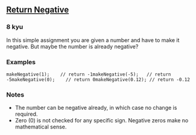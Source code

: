 <h2><a href=https://www.codewars.com/kata/55685cd7ad70877c23000102/train/javascript/67c4fcd35538d9aa59561039 target="_blank">Return Negative</a></h2><h3>8 kyu</h3><p>In this simple assignment you are given a number and have to make it negative. But maybe the number is already negative?</p><h3 id="examples">Examples</h3><pre style="display: none;"><code class="language-text">Input:  1  =&gt;  Output: -1Input: -5  =&gt;  Output: -5Input:  0  =&gt;  Output:  0</code></pre><pre style="display: none;"><code class="language-c"><span class="cm-variable">makeNegative</span>(<span class="cm-number">1</span>);  <span class="cm-comment">// return -1</span><span class="cm-variable">makeNegative</span>(<span class="cm-operator">-</span><span class="cm-number">5</span>); <span class="cm-comment">// return -5</span><span class="cm-variable">makeNegative</span>(<span class="cm-number">0</span>);  <span class="cm-comment">// return 0</span></code></pre><pre style="display: none;"><code class="language-d"><span class="cm-variable">makeNegative</span>(<span class="cm-number">1</span>);  <span class="cm-comment">// return -1</span><span class="cm-variable">makeNegative</span>(<span class="cm-operator">-</span><span class="cm-number">5</span>); <span class="cm-comment">// return -5</span><span class="cm-variable">makeNegative</span>(<span class="cm-number">0</span>);  <span class="cm-comment">// return 0</span></code></pre><pre style="display: none;"><code class="language-cfml"><span class="cm-variable">makeNegative</span>(<span class="cm-number">1</span>);  <span class="cm-comment">// return -1</span><span class="cm-variable">makeNegative</span>(<span class="cm-operator">-</span><span class="cm-number">5</span>); <span class="cm-comment">// return -5</span><span class="cm-variable">makeNegative</span>(<span class="cm-number">0</span>);  <span class="cm-comment">// return 0</span></code></pre><pre style="display: none;"><code class="language-csharp"><span class="cm-variable">Kata</span>.<span class="cm-variable">MakeNegative</span>(<span class="cm-number">1</span>);  <span class="cm-comment">// return -1</span><span class="cm-variable">Kata</span>.<span class="cm-variable">MakeNegative</span>(<span class="cm-operator">-</span><span class="cm-number">5</span>); <span class="cm-comment">// return -5</span><span class="cm-variable">Kata</span>.<span class="cm-variable">MakeNegative</span>(<span class="cm-number">0</span>);  <span class="cm-comment">// return 0</span></code></pre><pre style="display: none;"><code class="language-java"><span class="cm-variable">Kata</span>.<span class="cm-variable">makeNegative</span>(<span class="cm-number">1</span>);  <span class="cm-comment">// return -1</span><span class="cm-variable">Kata</span>.<span class="cm-variable">makeNegative</span>(<span class="cm-operator">-</span><span class="cm-number">5</span>); <span class="cm-comment">// return -5</span><span class="cm-variable">Kata</span>.<span class="cm-variable">makeNegative</span>(<span class="cm-number">0</span>);  <span class="cm-comment">// return 0</span></code></pre><pre style="display: none;"><code class="language-crystal"><span class="cm-variable">make_negative</span>(<span class="cm-number">1</span>);  <span class="cm-comment"># return -1</span><span class="cm-variable">make_negative</span>(<span class="cm-operator">-</span><span class="cm-number">5</span>); <span class="cm-comment"># return -5</span><span class="cm-variable">make_negative</span>(<span class="cm-number">0</span>);  <span class="cm-comment"># return 0</span></code></pre><pre style="display: none;"><code class="language-r"><span class="cm-variable">make_negative</span>(<span class="cm-number">1</span>)<span class="cm-semi">;</span>  <span class="cm-comment"># return -1</span><span class="cm-variable">make_negative</span>(<span class="cm-operator">-</span><span class="cm-number">5</span>)<span class="cm-semi">;</span> <span class="cm-comment"># return -5</span><span class="cm-variable">make_negative</span>(<span class="cm-number">0</span>)<span class="cm-semi">;</span>  <span class="cm-comment"># return 0</span></code></pre><pre style="display: none;"><code class="language-python"><span class="cm-variable">make_negative</span>(<span class="cm-number">1</span>);  <span class="cm-comment"># return -1</span><span class="cm-variable">make_negative</span>(<span class="cm-operator">-</span><span class="cm-number">5</span>); <span class="cm-comment"># return -5</span><span class="cm-variable">make_negative</span>(<span class="cm-number">0</span>);  <span class="cm-comment"># return 0</span></code></pre><pre><code class="language-javascript"><span class="cm-variable">makeNegative</span>(<span class="cm-number">1</span>);    <span class="cm-comment">// return -1</span><span class="cm-variable">makeNegative</span>(<span class="cm-operator">-</span><span class="cm-number">5</span>);   <span class="cm-comment">// return -5</span><span class="cm-variable">makeNegative</span>(<span class="cm-number">0</span>);    <span class="cm-comment">// return 0</span><span class="cm-variable">makeNegative</span>(<span class="cm-number">0.12</span>); <span class="cm-comment">// return -0.12</span></code></pre><pre style="display: none;"><code class="language-dart"><span class="cm-variable">makeNegative</span>(<span class="cm-number">1</span>);    <span class="cm-comment">// return -1</span><span class="cm-variable">makeNegative</span>(<span class="cm-operator">-</span><span class="cm-number">5</span>);   <span class="cm-comment">// return -5</span><span class="cm-variable">makeNegative</span>(<span class="cm-number">0</span>);    <span class="cm-comment">// return 0</span><span class="cm-variable">makeNegative</span>(<span class="cm-number">0.12</span>); <span class="cm-comment">// return -0.12</span></code></pre><pre style="display: none;"><code class="language-typescript"><span class="cm-variable">makeNegative</span>(<span class="cm-number">1</span>);  <span class="cm-comment">// return -1</span><span class="cm-variable">makeNegative</span>(<span class="cm-operator">-</span><span class="cm-number">5</span>); <span class="cm-comment">// return -5</span><span class="cm-variable">makeNegative</span>(<span class="cm-number">0</span>);  <span class="cm-comment">// return 0</span></code></pre><pre style="display: none;"><code class="language-cpp"><span class="cm-variable">makeNegative</span>(<span class="cm-number">1</span>);  <span class="cm-comment">// return -1</span><span class="cm-variable">makeNegative</span>(<span class="cm-operator">-</span><span class="cm-number">5</span>); <span class="cm-comment">// return -5</span><span class="cm-variable">makeNegative</span>(<span class="cm-number">0</span>);  <span class="cm-comment">// return 0</span></code></pre><pre style="display: none;"><code class="language-haskell"><span class="cm-variable">makeNegative</span>    <span class="cm-number">1</span> <span class="cm-comment">-- return -1</span><span class="cm-variable">makeNegative</span> (<span class="cm-builtin">-</span><span class="cm-number">5</span>) <span class="cm-comment">-- return -5</span><span class="cm-variable">makeNegative</span>    <span class="cm-number">0</span> <span class="cm-comment">-- return 0</span><span class="cm-variable">makeNegative</span> <span class="cm-number">0.12</span> <span class="cm-comment">-- return -0.12</span></code></pre><pre style="display: none;"><code class="language-ruby"><span class="cm-variable">makeNegative</span>(<span class="cm-number">1</span>);  <span class="cm-comment"># return -1</span><span class="cm-variable">makeNegative</span>(<span class="cm-operator">-</span><span class="cm-number">5</span>); <span class="cm-comment"># return -5</span><span class="cm-variable">makeNegative</span>(<span class="cm-number">0</span>);  <span class="cm-comment"># return 0</span></code></pre><pre style="display: none;"><code class="language-coffeescript"><span class="cm-variable">makeNegative</span> <span class="cm-number">1</span>    <span class="cm-comment"># return -1</span><span class="cm-variable">makeNegative</span> <span class="cm-number">-5</span>   <span class="cm-comment"># return -5</span><span class="cm-variable">makeNegative</span> <span class="cm-number">0</span>    <span class="cm-comment"># return 0</span></code></pre><pre style="display: none;"><code class="language-elixir"><span class="cm-variable">make_negative</span> <span class="cm-number">1</span>    <span class="cm-comment"># return -1</span><span class="cm-variable">make_negative</span> <span class="cm-operator">-</span><span class="cm-number">5</span>   <span class="cm-comment"># return -5</span><span class="cm-variable">make_negative</span> <span class="cm-number">0</span>    <span class="cm-comment"># return 0</span></code></pre><pre style="display: none;"><code class="language-go"><span class="cm-variable">MakeNegative</span>(<span class="cm-number">1</span>)    <span class="cm-comment">// return -1</span><span class="cm-variable">MakeNegative</span>(<span class="cm-operator">-</span><span class="cm-number">5</span>)   <span class="cm-comment">// return -5</span><span class="cm-variable">MakeNegative</span>(<span class="cm-number">0</span>)    <span class="cm-comment">// return 0</span></code></pre><pre style="display: none;"><code class="language-julia"><span class="cm-variable">Kata</span><span class="cm-operator">.</span><span class="cm-variable">makenegative</span>(<span class="cm-number">1</span>)  <span class="cm-comment"># return -1</span><span class="cm-variable">Kata</span><span class="cm-operator">.</span><span class="cm-variable">makenegative</span>(<span class="cm-operator">-</span><span class="cm-number">5</span>) <span class="cm-comment"># return -5</span><span class="cm-variable">Kata</span><span class="cm-operator">.</span><span class="cm-variable">makenegative</span>(<span class="cm-number">0</span>)  <span class="cm-comment"># return 0</span></code></pre><pre style="display: none;"><code class="language-kotlin"><span class="cm-variable">Kata</span>().<span class="cm-variable">makeNegative</span>(<span class="cm-number">1</span>)  <span class="cm-comment">// return -1</span><span class="cm-variable">Kata</span>().<span class="cm-variable">makeNegative</span>(<span class="cm-operator">-</span><span class="cm-number">5</span>) <span class="cm-comment">// return -5</span><span class="cm-variable">Kata</span>().<span class="cm-variable">makeNegative</span>(<span class="cm-number">0</span>)  <span class="cm-comment">// return 0</span></code></pre><pre style="display: none;"><code class="language-nasm">make_negative(<span class="cm-number">1</span>)<span class="cm-comment">;    // return -1</span>make_negative(-<span class="cm-number">5</span>)<span class="cm-comment">;   // return -5</span>make_negative(<span class="cm-number">0</span>)<span class="cm-comment">;    // return 0</span></code></pre><pre style="display: none;"><code class="language-groovy"><span class="cm-variable">Kata</span>.<span class="cm-property">makeNegative</span>(<span class="cm-number">1</span>)    <span class="cm-comment">// return -1</span><span class="cm-variable">Kata</span>.<span class="cm-property">makeNegative</span>(<span class="cm-operator">-</span><span class="cm-number">5</span>)   <span class="cm-comment">// return -5</span><span class="cm-variable">Kata</span>.<span class="cm-property">makeNegative</span>(<span class="cm-number">0</span>)    <span class="cm-comment">// return 0</span></code></pre><pre style="display: none;"><code class="language-php"><span class="cm-variable">makeNegative</span>(<span class="cm-number">1</span>)    <span class="cm-comment">// return -1</span><span class="cm-variable">makeNegative</span>(<span class="cm-operator">-</span><span class="cm-number">5</span>)   <span class="cm-comment">// return -5</span><span class="cm-variable">makeNegative</span>(<span class="cm-number">0</span>)    <span class="cm-comment">// return 0</span><span class="cm-variable">makeNegative</span>(<span class="cm-number">0.12</span>) <span class="cm-comment">// return -0.12</span></code></pre><pre style="display: none;"><code class="language-racket"><span class="cm-bracket">(</span><span class="cm-variable">make-negative</span> <span class="cm-number">1</span><span class="cm-bracket">)</span>    <span class="cm-comment">; -1</span><span class="cm-bracket">(</span><span class="cm-variable">make-negative</span> <span class="cm-variable">-5</span><span class="cm-bracket">)</span>   <span class="cm-comment">; -5</span><span class="cm-bracket">(</span><span class="cm-variable">make-negative</span> <span class="cm-number">0</span><span class="cm-bracket">)</span>    <span class="cm-comment">; 0</span><span class="cm-bracket">(</span><span class="cm-variable">make-negative</span> <span class="cm-number">0.12</span><span class="cm-bracket">)</span> <span class="cm-comment">; -0.12</span></code></pre><pre style="display: none;"><code class="language-rust"><span class="cm-variable">make_negative</span>(<span class="cm-number">1</span>);  <span class="cm-comment">// return -1 </span><span class="cm-variable">make_negative</span>(<span class="cm-operator">-</span><span class="cm-number">5</span>); <span class="cm-comment">// return -5</span><span class="cm-variable">make_negative</span>(<span class="cm-number">0</span>);  <span class="cm-comment">// return 0</span></code></pre><pre style="display: none;"><code class="language-scala"><span class="cm-variable">Negative</span>.<span class="cm-variable">makeNegative</span>(<span class="cm-number">1</span>)  <span class="cm-comment">// return -1</span><span class="cm-variable">Negative</span>.<span class="cm-variable">makeNegative</span>(<span class="cm-operator">-</span><span class="cm-number">5</span>) <span class="cm-comment">// return -5</span><span class="cm-variable">Negative</span>.<span class="cm-variable">makeNegative</span>(<span class="cm-number">0</span>)  <span class="cm-comment">// return 0</span></code></pre><pre style="display: none;"><code class="language-perl"><span class="cm-meta">Kata</span><span class="cm-operator">::</span><span class="cm-meta">make_negative</span>(<span class="cm-number">1</span>)     <span class="cm-comment"># return -1</span><span class="cm-meta">Kata</span><span class="cm-operator">::</span><span class="cm-meta">make_negative</span>(<span class="cm-operator">-</span><span class="cm-number">5</span>)    <span class="cm-comment"># return -5</span><span class="cm-meta">Kata</span><span class="cm-operator">::</span><span class="cm-meta">make_negative</span>(<span class="cm-number">0</span>)     <span class="cm-comment"># return 0</span><span class="cm-meta">Kata</span><span class="cm-operator">::</span><span class="cm-meta">make_negative</span>(<span class="cm-number">0.12</span>); <span class="cm-comment"># return -0.12</span></code></pre><pre style="display: none;"><code class="language-cobol">        MAKE-NEGATIVE <span class="cm-number">1</span>      <span class="cm-comment">* RESULT = -1</span>        MAKE-NEGATIVE <span class="cm-number">-5</span>      <span class="cm-comment">* RESULT = -5</span>        MAKE-NEGATIVE <span class="cm-number">0</span>      <span class="cm-comment">* RESULT = 0</span></code></pre><pre style="display: none;"><code class="language-clojure"><span class="cm-bracket">(</span><span class="cm-builtin">make-negative</span>  <span class="cm-number">1</span><span class="cm-bracket">)</span>  <span class="cm-comment">; return -1</span><span class="cm-bracket">(</span><span class="cm-builtin">make-negative</span>  <span class="cm-number">-5</span><span class="cm-bracket">)</span> <span class="cm-comment">; return -5</span><span class="cm-bracket">(</span><span class="cm-builtin">make-negative</span>  <span class="cm-number">0</span><span class="cm-bracket">)</span>  <span class="cm-comment">; return 0</span></code></pre><h3 id="notes">Notes</h3><ul><li>The number can be negative already, in which case no change is required.</li><li>Zero (0) is not checked for any specific sign. Negative zeros make no mathematical sense.</li></ul>